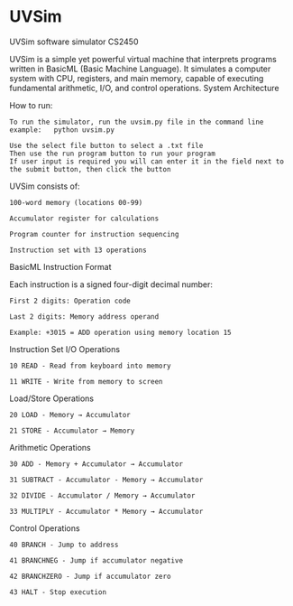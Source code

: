 # UVSim
UVSim software simulator CS2450


UVSim is a simple yet powerful virtual machine that interprets programs written in BasicML (Basic Machine Language). It simulates a computer system with CPU, registers, and main memory, capable of executing fundamental arithmetic, I/O, and control operations.
System Architecture

How to run:

    To run the simulator, run the uvsim.py file in the command line
    example:   python uvsim.py

    Use the select file button to select a .txt file
    Then use the run program button to run your program
    If user input is required you will can enter it in the field next to the submit button, then click the button
    

UVSim consists of:

    100-word memory (locations 00-99)

    Accumulator register for calculations

    Program counter for instruction sequencing

    Instruction set with 13 operations

BasicML Instruction Format

Each instruction is a signed four-digit decimal number:

    First 2 digits: Operation code

    Last 2 digits: Memory address operand

    Example: +3015 = ADD operation using memory location 15

Instruction Set
I/O Operations

    10 READ - Read from keyboard into memory

    11 WRITE - Write from memory to screen

Load/Store Operations

    20 LOAD - Memory → Accumulator

    21 STORE - Accumulator → Memory

Arithmetic Operations

    30 ADD - Memory + Accumulator → Accumulator

    31 SUBTRACT - Accumulator - Memory → Accumulator

    32 DIVIDE - Accumulator / Memory → Accumulator

    33 MULTIPLY - Accumulator * Memory → Accumulator

Control Operations

    40 BRANCH - Jump to address

    41 BRANCHNEG - Jump if accumulator negative

    42 BRANCHZERO - Jump if accumulator zero

    43 HALT - Stop execution
